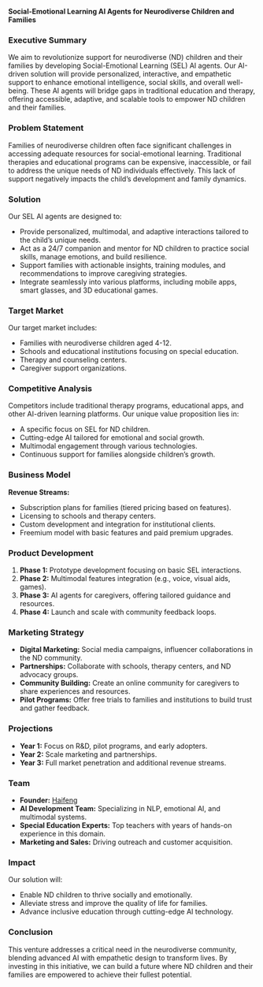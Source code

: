 
**Social-Emotional Learning AI Agents for Neurodiverse Children and Families**

### Executive Summary

We aim to revolutionize support for neurodiverse (ND) children and their families by developing Social-Emotional Learning (SEL) AI agents. Our AI-driven solution will provide personalized, interactive, and empathetic support to enhance emotional intelligence, social skills, and overall well-being. These AI agents will bridge gaps in traditional education and therapy, offering accessible, adaptive, and scalable tools to empower ND children and their families.

### Problem Statement

Families of neurodiverse children often face significant challenges in accessing adequate resources for social-emotional learning. Traditional therapies and educational programs can be expensive, inaccessible, or fail to address the unique needs of ND individuals effectively. This lack of support negatively impacts the child’s development and family dynamics.

### Solution

Our SEL AI agents are designed to:

- Provide personalized, multimodal, and adaptive interactions tailored to the child’s unique needs.
- Act as a 24/7 companion and mentor for ND children to practice social skills, manage emotions, and build resilience.
- Support families with actionable insights, training modules, and recommendations to improve caregiving strategies.
- Integrate seamlessly into various platforms, including mobile apps, smart glasses, and 3D educational games.

### Target Market

Our target market includes:

- Families with neurodiverse children aged 4-12.
- Schools and educational institutions focusing on special education.
- Therapy and counseling centers.
- Caregiver support organizations.

### Competitive Analysis

Competitors include traditional therapy programs, educational apps, and other AI-driven learning platforms. Our unique value proposition lies in:

- A specific focus on SEL for ND children.
- Cutting-edge AI tailored for emotional and social growth.
- Multimodal engagement through various technologies.
- Continuous support for families alongside children’s growth.

### Business Model

**Revenue Streams:**

- Subscription plans for families (tiered pricing based on features).
- Licensing to schools and therapy centers.
- Custom development and integration for institutional clients.
- Freemium model with basic features and paid premium upgrades.

### Product Development

1. **Phase 1:** Prototype development focusing on basic SEL interactions.
2. **Phase 2:** Multimodal features integration (e.g., voice, visual aids, games).
3. **Phase 3:** AI agents for caregivers, offering tailored guidance and resources.
4. **Phase 4:** Launch and scale with community feedback loops.

### Marketing Strategy

- **Digital Marketing:** Social media campaigns, influencer collaborations in the ND community.
- **Partnerships:** Collaborate with schools, therapy centers, and ND advocacy groups.
- **Community Building:** Create an online community for caregivers to share experiences and resources.
- **Pilot Programs:** Offer free trials to families and institutions to build trust and gather feedback.

### Projections

- **Year 1:** Focus on R&D, pilot programs, and early adopters.
- **Year 2:** Scale marketing and partnerships.
- **Year 3:** Full market penetration and additional revenue streams. 

### Team

- **Founder:**  [Haifeng](https://www.linkedin.com/in/haifeng-liu/)
- **AI Development Team:** Specializing in NLP, emotional AI, and multimodal systems.
- **Special Education Experts:** Top teachers with years of hands-on experience in this domain.
- **Marketing and Sales:** Driving outreach and customer acquisition.

### Impact

Our solution will:

- Enable ND children to thrive socially and emotionally.
- Alleviate stress and improve the quality of life for families.
- Advance inclusive education through cutting-edge AI technology.

### Conclusion

This venture addresses a critical need in the neurodiverse community, blending advanced AI with empathetic design to transform lives. By investing in this initiative, we can build a future where ND children and their families are empowered to achieve their fullest potential.


